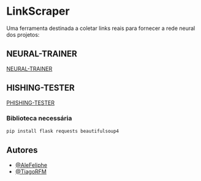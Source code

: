 # LinkScraper

Uma ferramenta destinada a coletar links reais para fornecer a rede neural dos projetos:

## NEURAL-TRAINER
[NEURAL-TRAINER](https://github.com/AleFeliphe/NEURAL-TRAINER)

## HISHING-TESTER
[PHISHING-TESTER](https://github.com/tiagorfmohr/PHISHING-TESTER)

### Biblioteca necessária 

```bash
pip install flask requests beautifulsoup4
```

## Autores

- [@AleFeliphe](https://github.com/AleFeliphe)
- [@TiagoRFM](https://github.com/tiagorfmohr)
